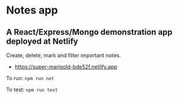 # Notes app

## A React/Express/Mongo demonstration app deployed at Netlify

Create, delete, mark and filter important notes.

- https://super-marigold-bde52f.netlify.app

To run: ```npm run net```

To test: ```npm run test```